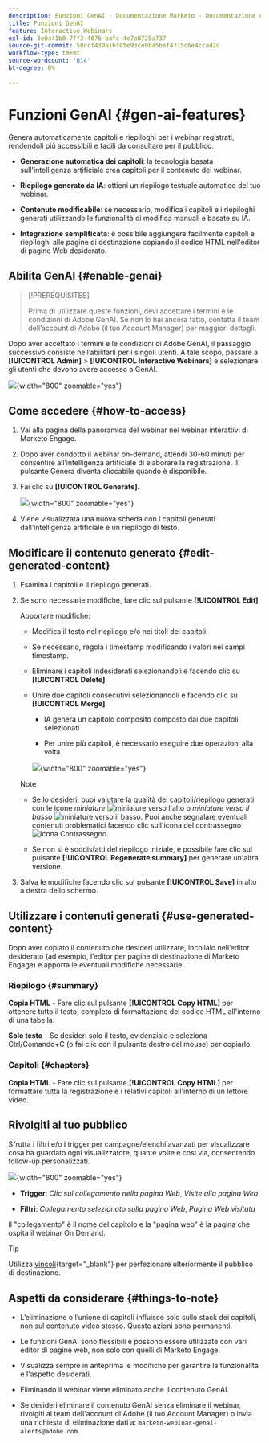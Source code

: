 ```yaml
---
description: Funzioni GenAI - Documentazione Marketo - Documentazione del prodotto
title: Funzioni GenAI
feature: Interactive Webinars
exl-id: 3e0a41b0-7ff3-4676-bafc-4e7a0725a737
source-git-commit: 58ccf430a1bf05e93ce9ba5bef4315c6e4ccad2d
workflow-type: tm+mt
source-wordcount: '614'
ht-degree: 0%

---
```


# Funzioni GenAI {#gen-ai-features}

Genera automaticamente capitoli e riepiloghi per i webinar registrati, rendendoli più accessibili e facili da consultare per il pubblico.

* **Generazione automatica dei capitoli**: la tecnologia basata sull&#39;intelligenza artificiale crea capitoli per il contenuto del webinar.

* **Riepilogo generato da IA**: ottieni un riepilogo testuale automatico del tuo webinar.

* **Contenuto modificabile**: se necessario, modifica i capitoli e i riepiloghi generati utilizzando le funzionalità di modifica manuali e basate su IA.

* **Integrazione semplificata**: è possibile aggiungere facilmente capitoli e riepiloghi alle pagine di destinazione copiando il codice HTML nell&#39;editor di pagine Web desiderato.

## Abilita GenAI {#enable-genai}

>[!PREREQUISITES]
>
>Prima di utilizzare queste funzioni, devi accettare i termini e le condizioni di Adobe GenAI. Se non lo hai ancora fatto, contatta il team dell’account di Adobe (il tuo Account Manager) per maggiori dettagli.

Dopo aver accettato i termini e le condizioni di Adobe GenAI, il passaggio successivo consiste nell’abilitarli per i singoli utenti. A tale scopo, passare a **[!UICONTROL Admin]** > **[!UICONTROL Interactive Webinars]** e selezionare gli utenti che devono avere accesso a GenAI.

![](assets/gen-ai-features-1.png){width="800" zoomable="yes"}

## Come accedere {#how-to-access}

1. Vai alla pagina della panoramica del webinar nei webinar interattivi di Marketo Engage.

1. Dopo aver condotto il webinar on-demand, attendi 30-60 minuti per consentire all’intelligenza artificiale di elaborare la registrazione. Il pulsante Genera diventa cliccabile quando è disponibile.

1. Fai clic su **[!UICONTROL Generate]**.

   ![](assets/gen-ai-features-2.png){width="800" zoomable="yes"}

1. Viene visualizzata una nuova scheda con i capitoli generati dall’intelligenza artificiale e un riepilogo di testo.

## Modificare il contenuto generato {#edit-generated-content}

1. Esamina i capitoli e il riepilogo generati.

1. Se sono necessarie modifiche, fare clic sul pulsante **[!UICONTROL Edit]**.

   Apportare modifiche:

   * Modifica il testo nel riepilogo e/o nei titoli dei capitoli.

   * Se necessario, regola i timestamp modificando i valori nei campi timestamp.

   * Eliminare i capitoli indesiderati selezionandoli e facendo clic su **[!UICONTROL Delete]**.

   * Unire due capitoli consecutivi selezionandoli e facendo clic su **[!UICONTROL Merge]**.

      * IA genera un capitolo composito composto dai due capitoli selezionati

      * Per unire più capitoli, è necessario eseguire due operazioni alla volta

     ![](assets/gen-ai-features-3.png){width="800" zoomable="yes"}

   >[!NOTE]
   >
   >* Se lo desideri, puoi valutare la qualità dei capitoli/riepilogo generati con le icone _miniature_ ![miniature verso l&#39;alto](assets/icon-thumbs-up.png) o _miniature verso il basso_ ![miniature verso il basso](assets/icon-thumbs-down.png). Puoi anche segnalare eventuali contenuti problematici facendo clic sull&#39;icona del contrassegno ![icona Contrassegno](assets/icon-flag.png).
   >
   >* Se non si è soddisfatti del riepilogo iniziale, è possibile fare clic sul pulsante **[!UICONTROL Regenerate summary]** per generare un&#39;altra versione.

1. Salva le modifiche facendo clic sul pulsante **[!UICONTROL Save]** in alto a destra dello schermo.

## Utilizzare i contenuti generati {#use-generated-content}

Dopo aver copiato il contenuto che desideri utilizzare, incollalo nell’editor desiderato (ad esempio, l’editor per pagine di destinazione di Marketo Engage) e apporta le eventuali modifiche necessarie.

### Riepilogo {#summary}

**Copia HTML** - Fare clic sul pulsante **[!UICONTROL Copy HTML]** per ottenere tutto il testo, completo di formattazione del codice HTML all&#39;interno di una tabella.

**Solo testo** - Se desideri solo il testo, evidenzialo e seleziona Ctrl/Comando+C (o fai clic con il pulsante destro del mouse) per copiarlo.

### Capitoli {#chapters}

**Copia HTML** - Fare clic sul pulsante **[!UICONTROL Copy HTML]** per formattare tutta la registrazione e i relativi capitoli all&#39;interno di un lettore video.

## Rivolgiti al tuo pubblico

Sfrutta i filtri e/o i trigger per campagne/elenchi avanzati per visualizzare cosa ha guardato ogni visualizzatore, quante volte e così via, consentendo follow-up personalizzati.

![](assets/gen-ai-features-4.png){width="800" zoomable="yes"}

* **Trigger**: _Clic sul collegamento nella pagina Web_, _Visite alla pagina Web_

* **Filtri**: _Collegamento selezionato sulla pagina Web_, _Pagina Web visitata_

Il &quot;collegamento&quot; è il nome del capitolo e la &quot;pagina web&quot; è la pagina che ospita il webinar On Demand.

>[!TIP]
>
>Utilizza [vincoli](/help/marketo/product-docs/core-marketo-concepts/smart-lists-and-static-lists/using-smart-lists/add-a-constraint-to-a-smart-list-filter.md){target="_blank"} per perfezionare ulteriormente il pubblico di destinazione.

## Aspetti da considerare {#things-to-note}

* L’eliminazione o l’unione di capitoli influisce solo sullo stack dei capitoli, non sul contenuto video stesso. Queste azioni sono permanenti.

* Le funzioni GenAI sono flessibili e possono essere utilizzate con vari editor di pagine web, non solo con quelli di Marketo Engage.

* Visualizza sempre in anteprima le modifiche per garantire la funzionalità e l&#39;aspetto desiderati.

* Eliminando il webinar viene eliminato anche il contenuto GenAI.

* Se desideri eliminare il contenuto GenAI senza eliminare il webinar, rivolgiti al team dell&#39;account di Adobe (il tuo Account Manager) o invia una richiesta di eliminazione dati a: `marketo-webinar-genai-alerts@adobe.com`.
